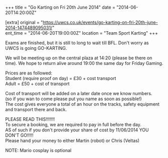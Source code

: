 +++
title = "Go Karting on Fri 20th June 2014"
date = "2014-06-20T14:20:00Z"

[extra]
original = "https://uwcs.co.uk/events/go-karting-on-fri-20th-june-2014-1474489095031/"    
ent_time = "2014-06-20T19:00:00Z"
location = "Team Sport Karting"
+++

Exams are finished, but it is still to long to wait till BFL. Don't worry as UWCS is going GO-KARTING.

We will be meeting up on the central plaza at 14:20 (please be there on time). We hope to return alive around 19:00 the same day for Friday Gaming.

Prices are as followed:  
Student (require proof on day) = £30 + cost transport  
Adult = £50 + cost of transport

Cost of transport will be added on a later date once we know numbers.  
(so if you wan to come please put you name as soon as possible\!)  
The cost gives everyone a total of an hour on the tracks, safety equipment and transport there and back.

PLEASE READ THIS\!\!\!\!\!\!\!  
To secure a booking, we are required to pay in full before the day.  
AS of such if you don't provide your share of cost by 11/06/2014 YOU DON'T GO\!\!\!\!\!  
Please hand your money to either Martin (robot) or Chris (Veltas)

NOTE: Mario cosplay is optional


